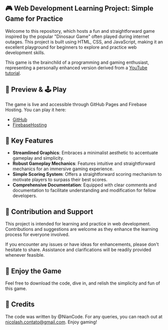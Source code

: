 ## 🎮 Web Development Learning Project: Simple Game for Practice

Welcome to this repository, which hosts a fun and straightforward game inspired by the popular "Dinosaur Game" often played during internet outages. This project is built using HTML, CSS, and JavaScript, making it an excellent playground for beginners to explore and practice web development skills.

This game is the brainchild of a programming and gaming enthusiast, representing a personally enhanced version derived from a [YouTube tutorial](https://www.youtube.com/watch?v=r9buAwVBDhA&ab_channel=ManualdoDev).

## 🎥 Preview & 🕹️ Play

The game is live and accessible through GitHub Pages and Firebase Hosting. You can play it here:

- [GitHub](https://niancode.github.io/mario-jump/public/)
- [FirebaseHosting](https://nian-code.web.app/)

## 🌟 Key Features

- **Streamlined Graphics**: Embraces a minimalist aesthetic to accentuate gameplay and simplicity.
- **Robust Gameplay Mechanics**: Features intuitive and straightforward mechanics for an immersive gaming experience.
- **Simple Scoring System**: Offers a straightforward scoring mechanism to motivate players to surpass their best scores.
- **Comprehensive Documentation**: Equipped with clear comments and documentation to facilitate understanding and modification for fellow developers.

## 🤝 Contribution and Support

This project is intended for learning and practice in web development. Contributions and suggestions are welcome as they enhance the learning process for everyone involved.

If you encounter any issues or have ideas for enhancements, please don't hesitate to share. Assistance and clarifications will be readily provided whenever feasible.

## 🎈 Enjoy the Game

Feel free to download the code, dive in, and relish the simplicity and fun of this game.

## 📝 Credits

The code was written by @NianCode. For any queries, you can reach out at nicolash.contato@gmail.com. Enjoy gaming!
